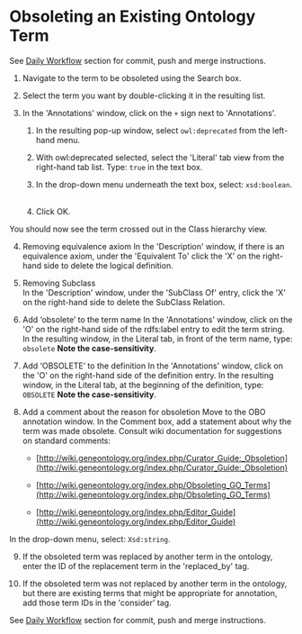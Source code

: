 # Obsoleting an Existing Ontology Term

 
See [Daily Workflow](http://go-ontology.readthedocs.io/en/latest/Installgit.html#daily-workflow-committing-pushing-and-merging-your-changes-to-the-repository) section for commit, push and merge instructions. 

1. Navigate to the term to be obsoleted using the Search box.

2. Select the term you want by double-clicking it in the resulting list.

3. In the 'Annotations' window, click on the ```+``` sign next to 'Annotations'.
   1. In the resulting pop-up window, select ```owl:deprecated``` from the left-hand menu.

   2. With owl:deprecated selected, select the 'Literal' tab view from the right-hand tab list. Type: ```true``` in the text box.
        
   3. In the drop-down menu underneath the text box, select: ```xsd:boolean```.
   
   4. Click OK.

You should now see the term crossed out in the Class hierarchy view.

4. Removing equivalence axiom
In the 'Description' window, if there is an equivalence axiom, under the 'Equivalent To' click the 'X' on the right-hand side to delete the logical definition. 
   
5. Removing Subclass   
In the 'Description' window, under the 'SubClass Of' entry, click the 'X' on the right-hand side to delete the SubClass Relation.

6. Add ‘obsolete’ to the term name
In the 'Annotations' window, click on the 'O' on the right-hand side of the rdfs:label entry to edit the term string. In the resulting window, in the Literal tab, in front of the term name, type: ```obsolete```
 __Note the case-sensitivity__. 

7. Add ‘OBSOLETE’ to the definition
In the 'Annotations' window, click on the 'O' on the right-hand side of the definition entry. In the resulting window, in the Literal tab, at the beginning of the definition, type: ```OBSOLETE``` 
 __Note the case-sensitivity__. 
          
8. Add a comment about the reason for obsoletion
Move to the OBO annotation window. In the Comment box, add a statement about why the term was made obsolete. Consult wiki documentation for suggestions on standard comments:
      
     - [http://wiki.geneontology.org/index.php/Curator_Guide:_Obsoletion](http://wiki.geneontology.org/index.php/Curator_Guide:_Obsoletion)
      
     - [http://wiki.geneontology.org/index.php/Obsoleting_GO_Terms](http://wiki.geneontology.org/index.php/Obsoleting_GO_Terms)
      
     - [http://wiki.geneontology.org/index.php/Editor_Guide](http://wiki.geneontology.org/index.php/Editor_Guide)

In the drop-down menu, select: ```Xsd:string```.

9. If the obsoleted term was replaced by another term in the ontology, enter the ID of the replacement term in the 'replaced_by' tag.

10. If the obsoleted term was not replaced by another term in the ontology, but there are existing terms that might be appropriate for annotation, add those term IDs in the 'consider' tag.

See [Daily Workflow](http://go-ontology.readthedocs.io/en/latest/Installgit.html#daily-workflow-committing-pushing-and-merging-your-changes-to-the-repository) section for commit, push and merge instructions. 

